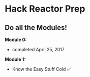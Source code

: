 Hack Reactor Prep
=================

## Do all the Modules!

**Module 0:**
* completed April 25, 2017

**Module 1:**
* Know the Easy Stuff Cold ✅
